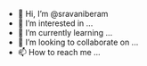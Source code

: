 - 👋 Hi, I’m @sravaniberam
- 👀 I’m interested in ...
- 🌱 I’m currently learning ...
- 💞️ I’m looking to collaborate on ...
- 📫 How to reach me ...

<!---
sravaniberam/sravaniberam is a ✨ special ✨ repository because its `README.md` (this file) appears on your GitHub profile.
You can click the Preview link to take a look at your changes.
--->
